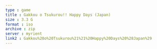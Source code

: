 ```yaml
---
type : game
title : Gakkou o Tsukurou!! Happy Days (Japan)
size : 3.3 G
format : iso
archive : zip
server : myrient
link2 : Gakkou%20o%20Tsukurou%21%21%20Happy%20Days%20%28Japan%29
---
```

